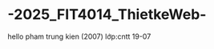 # -2025_FIT4014_ThietkeWeb-
hello
pham trung kien (2007)
lớp:cntt 19-07
<!doctype html>
<html>
  <head>
    <title> cảm ơn đã truy cập</title>
  </head>
  
  
</html>
